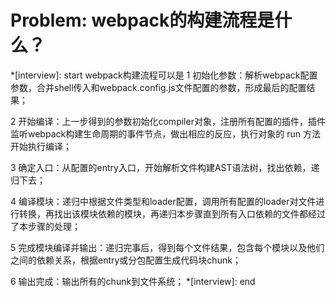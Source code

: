 # Problem: webpack的构建流程是什么？

*[interview]: start
webpack构建流程可以是
1 初始化参数：解析webpack配置参数，合并shell传入和webpack.config.js文件配置的参数，形成最后的配置结果；

2 开始编译：上一步得到的参数初始化compiler对象，注册所有配置的插件，插件监听webpack构建生命周期的事件节点，做出相应的反应，执行对象的 run 方法开始执行编译；

3 确定入口：从配置的entry入口，开始解析文件构建AST语法树，找出依赖，递归下去；

4 编译模块：递归中根据文件类型和loader配置，调用所有配置的loader对文件进行转换，再找出该模块依赖的模块，再递归本步骤直到所有入口依赖的文件都经过了本步骤的处理；

5 完成模块编译并输出：递归完事后，得到每个文件结果，包含每个模块以及他们之间的依赖关系，根据entry或分包配置生成代码块chunk；

6 输出完成：输出所有的chunk到文件系统；
*[interview]: end
